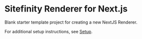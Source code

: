 # Sitefinity Renderer for Next.js

Blank starter template project for creating a new NextJS Renderer.

For additional setup instructions, see [Setup](https://github.com/sitefinity/nextjs-samples).
